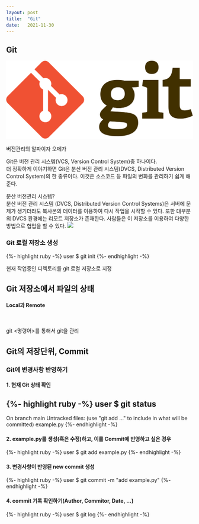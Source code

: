 ```yaml
---
layout: post
title:  "Git"
date:   2021-11-30
---
```


## Git 
<img src="/assets/img/git.png"><img>
<p>버전관리의 알파이자 오메가</p>

Git은 버전 관리 시스템(VCS, Version Control System)중 하나이다.<br>
더 정확하게 이야기하면 Git은 분산 버전 관리 시스템(DVCS, Distributed Version Control System)의 한 종류이다. 이것은 소스코드 등 파일의 변화를 관리하기 쉽게 해준다.

분산 버전관리 시스템?<br>
분산 버전 관리 시스템 (DVCS, Distributed Version Control Systems)은 서버에 문제가 생기더라도 복사본의 데이터를 이용하여 다시 작업을 시작할 수 있다. 또한 대부분의 DVCS 환경에는 리모트 저장소가 존재한다. 사람들은 이 저장소를 이용하여 다양한 방법으로 협업을 할 수 있다.
<img src="/assets/Distributed-Version-Control-System.png"><img>

### Git 로컬 저장소 생성
{%- highlight ruby -%}
user $ git init
{%- endhighlight -%}

현재 작업중인 디렉토리를 git 로컬 저장소로 지정

## Git 저장소에서 파일의 상태
#### Local과 Remote
<imgg src="/assets/Local Remote.png"><img>

git <명령어>를 통해서 git을 관리

## Git의 저장단위, Commit
### Git에 변경사항 반영하기

#### 1. 현재 Git 상태 확인
{%- highlight ruby -%}
user $ git status
----
On branch main
Untracked files:
    (use "git add <file>..." to include in what will be committed)
    example.py
{%- endhighlight -%}

#### 2. example.py를 생성(혹은 수정)하고, 이를 Commit에 반영하고 싶은 경우
{%- highlight ruby -%}
user $ git add example.py
{%- endhighlight -%}

#### 3. 변경사항이 반영된 new commit 생성
{%- highlight ruby -%}
user $ git commit -m "add example.py"
{%- endhighlight -%}

#### 4. commit 기록 확인하기(Author, Commitor, Date, ...)
{%- highlight ruby -%}
user $ git log
{%- endhighlight -%}


